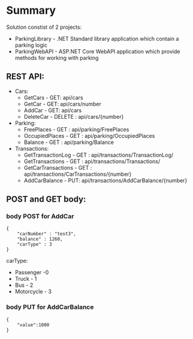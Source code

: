 # Summary
Solution constist of 2 projects: 
  * ParkingLibrary - .NET Standard library application which contain a parking logic 
  * ParkingWebAPI - ASP.NET Core WebAPI application which provide methods for working with parking
  
## REST API:
  * Cars:
      * GetCars - GET: api/cars
      * GetCar - GET: api/cars/number
      * AddCar -  GET: api/cars
      * DeleteCar - DELETE : api/cars/{number}
   * Parking:
      * FreePlaces - GET : api/parking/FreePlaces
      * OccupiedPlaces - GET : api/parking/OccupiedPlaces
      * Balance -  GET : api/parking/Balance
   * Transactions:
      * GetTransactionLog - GET : api/transactions/TransactionLog/
      * GetTransactions - GET : api/transactions/Transactions/
      * GetCarTransactions - GET : api/transactions/CarTransactions/{number}
      * AddCarBalance - PUT: api/transactions/AddCarBalance/{number}
      
## POST and GET body:
### body POST for AddCar
```
{
	"carNumber" : "test3",
	"balance" : 1260,
	"carType" : 3
}
```
carType:
* Passenger -0
* Truck - 1
* Bus - 2
* Motorcycle - 3

### body PUT for AddCarBalance
```
{
	"value":1000
}
```
